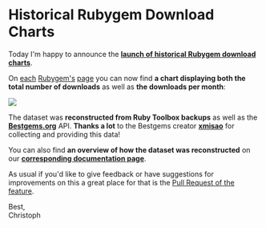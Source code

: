 # Historical Rubygem Download Charts

Today I'm happy to announce the **[launch of historical Rubygem download charts][PR]**.

On [each](/projects/rake) [Rubygem's](/projects/rspec) [page](/projects/simplecov) you can now find **a chart displaying both the total number of downloads** as well as **the downloads per month**:

<a href="https://github.com/rubytoolbox/rubytoolbox/pull/428"><img src="https://user-images.githubusercontent.com/13972/53082732-c5b73800-34fd-11e9-8534-b3f116fd2005.png"></a>

The dataset was **reconstructed from Ruby Toolbox backups** as well as the **[Bestgems.org](http://bestgems.org)** API. **Thanks a lot** to the Bestgems creator **[xmisao](https://github.com/xmisao)** for collecting and providing this data!

You can also find **an overview of how the dataset was reconstructed** on our **[corresponding documentation page](/pages/docs/features/historical_rubygem_download_data)**.

As usual if you'd like to give feedback or have suggestions for improvements on this a great place for that is the [Pull Request of the feature][pr].

Best,<br/>Christoph


[PR]: https://github.com/rubytoolbox/rubytoolbox/pull/428
[survey]: /blog/2018-12-04/survey-results
